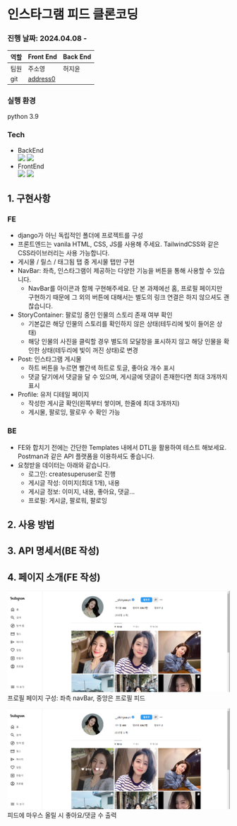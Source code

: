 # 인스타그램 피드 클론코딩
### 진행 날짜: 2024.04.08 -
역할|Front End|Back End
---|---|---
팀원|주소영|허지윤
git|[address0](https://github.com/address0)|
### 실행 환경
python 3.9
### Tech
- BackEnd  
<a href="https://www.python.org/" target="_blank"><img src="https://img.shields.io/badge/Python-3776AB?style=flat&logo=python&logoColor=FFFFFF"/></a>
<a href="https://www.djangoproject.com/" target="_blank"><img src="https://img.shields.io/badge/Django-092E20?style=flat&logo=django&logoColor=FFFFFF"/></a>
- FrontEnd  
<a href="https://www.acmicpc.net/user/soyong32" target="_blank"><img src="https://img.shields.io/badge/Html-3366CC?style=flat&logo=htmx&logoColor=FFFFFF"/></a>
<a href="https://developer.mozilla.org/ko/docs/Web/CSS" target="_blank"><img src="https://img.shields.io/badge/CSS-7952B3?style=flat&logo=bootstrap&logoColor=FFFFFF"/></a>

## 1. 구현사항
### FE
- django가 아닌 독립적인 폴더에 프로젝트를 구성
- 프론트엔드는 vanila HTML, CSS, JS를 사용해 주세요. TailwindCSS와 같은 CSS라이브러리는 사용 가능합니다.
- 게시물 / 릴스 / 태그됨 탭 중 게시물 탭만 구현
- NavBar: 좌측, 인스타그램이 제공하는 다양한 기능을 버튼을 통해 사용할 수 있습니다.
  - NavBar를 아이콘과 함께 구현해주세요. 단 본 과제에선 홈, 프로필 페이지만 구현하기 때문에 그 외의 버튼에 대해서는 별도의 링크 연결은 하지 않으셔도 괜찮습니다.
- StoryContainer: 팔로잉 중인 인물의 스토리 존재 여부 확인
  - 기본값은 해당 인물의 스토리를 확인하지 않은 상태(테두리에 빛이 들어온 상태)
  - 해당 인물의 사진을 클릭할 경우 별도의 모달창을 표시하지 않고 해당 인물을 확인한 상태(테두리에 빛이 꺼진 상태)로 변경
- Post: 인스타그램 게시물
  - 하트 버튼을 누르면 빨간색 하트로 토글, 좋아요 개수 표시
  - 댓글 달기에서 댓글을 달 수 있으며, 게시글에 댓글이 존재한다면 최대 3개까지 표시
- Profile: 유저 디테일 페이지
  - 작성한 게시글 확인(왼쪽부터 쌓이며, 한줄에 최대 3개까지)
  - 게시물, 팔로잉, 팔로우 수 확인 가능
### BE
- FE와 합치기 전에는 간단한 Templates 내에서 DTL을 활용하여 테스트 해보세요. Postman과 같은 API 플랫폼을 이용하셔도 좋습니다.
- 요청받을 데이터는 아래와 같습니다.
  - 로그인: createsuperuser로 진행
  - 게시글 작성: 이미지(최대 1개), 내용
  - 게시글 정보: 이미지, 내용, 좋아요, 댓글...
  - 프로필: 게시글, 팔로워, 팔로잉
## 2. 사용 방법
## 3. API 명세서(BE 작성)
## 4. 페이지 소개(FE 작성)
![profile_page-1](images/profile_page-1.png)
프로필 페이지 구성: 좌측 navBar, 중앙은 프로필 피드

![profile_page-2](images/profile_page-2.png)
피드에 마우스 올릴 시 좋아요/댓글 수 출력
